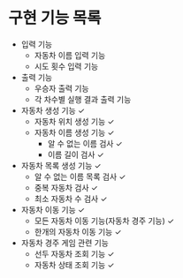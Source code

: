# 구현 기능 목록

- 입력 기능
    - 자동차 이름 입력 기능
    - 시도 횟수 입력 기능
- 출력 기능
    - 우승자 출력 기능
    - 각 차수별 실행 결과 출력 기능
- 자동차 생성 기능 ✓
    - 자동차 위치 생성 기능 ✓
    - 자동차 이름 생성 기능 ✓
        - 알 수 없는 이름 검사 ✓
        - 이름 길이 검사 ✓
- 자동차 목록 생성 기능 ✓
    - 알 수 없는 이름 목록 검사 ✓
    - 중복 자동차 검사 ✓
    - 최소 자동차 수 검사 ✓
- 자동차 이동 기능 ✓
    - 모든 자동차 이동 기능(자동차 경주 기능) ✓
    - 한개의 자동차 이동 기능 ✓
- 자동차 경주 게임 관련 기능
    - 선두 자동차 조회 기능 ✓
    - 자동차 상태 조회 기능 ✓

